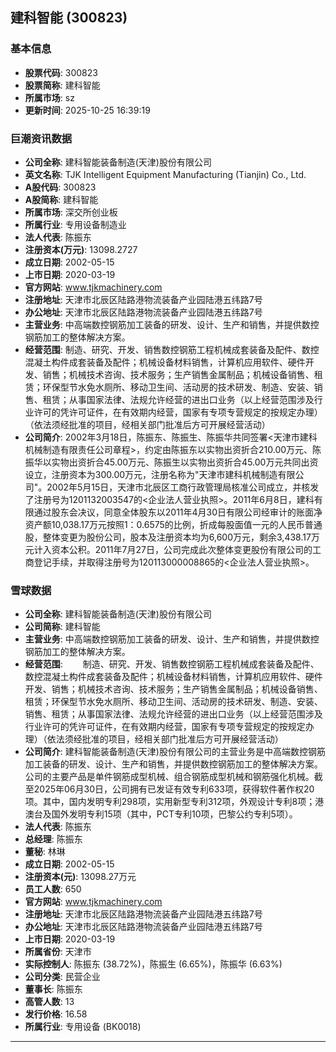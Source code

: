 ## 建科智能 (300823)

### 基本信息

- **股票代码**: 300823
- **股票简称**: 建科智能
- **所属市场**: sz
- **更新时间**: 2025-10-25 16:39:19

### 巨潮资讯数据

- **公司全称**: 建科智能装备制造(天津)股份有限公司
- **英文名称**: TJK Intelligent Equipment Manufacturing (Tianjin) Co., Ltd.
- **A股代码**: 300823
- **A股简称**: 建科智能
- **所属市场**: 深交所创业板
- **所属行业**: 专用设备制造业
- **法人代表**: 陈振东
- **注册资本(万元)**: 13098.2727
- **成立日期**: 2002-05-15
- **上市日期**: 2020-03-19
- **官方网站**: www.tjkmachinery.com
- **注册地址**: 天津市北辰区陆路港物流装备产业园陆港五纬路7号
- **办公地址**: 天津市北辰区陆路港物流装备产业园陆港五纬路7号
- **主营业务**: 中高端数控钢筋加工装备的研发、设计、生产和销售，并提供数控钢筋加工的整体解决方案。
- **经营范围**: 制造、研究、开发、销售数控钢筋工程机械成套装备及配件、数控混凝土构件成套装备及配件；机械设备材料销售，计算机应用软件、硬件开发、销售；机械技术咨询、技术服务；生产销售金属制品；机械设备销售、租赁；环保型节水免水厕所、移动卫生间、活动房的技术研发、制造、安装、销售、租赁；从事国家法律、法规允许经营的进出口业务（以上经营范围涉及行业许可的凭许可证件，在有效期内经营，国家有专项专营规定的按规定办理）（依法须经批准的项目，经相关部门批准后方可开展经营活动）
- **公司简介**: 2002年3月18日，陈振东、陈振生、陈振华共同签署<天津市建科机械制造有限责任公司章程>，约定由陈振东以实物出资折合210.00万元、陈振华以实物出资折合45.00万元、陈振生以实物出资折合45.00万元共同出资设立，注册资本为300.00万元，注册名称为"天津市建科机械制造有限公司"。2002年5月15日，天津市北辰区工商行政管理局核准公司成立，并核发了注册号为1201132003547的<企业法人营业执照>。2011年6月8日，建科有限通过股东会决议，同意全体股东以2011年4月30日有限公司经审计的账面净资产额10,038.17万元按照1：0.6575的比例，折成每股面值一元的人民币普通股，整体变更为股份公司，股本及注册资本均为6,600万元，剩余3,438.17万元计入资本公积。2011年7月27日，公司完成此次整体变更股份有限公司的工商登记手续，并取得注册号为120113000008865的<企业法人营业执照>。

### 雪球数据

- **公司全称**: 建科智能装备制造(天津)股份有限公司
- **公司简称**: 建科智能
- **主营业务**: 中高端数控钢筋加工装备的研发、设计、生产和销售，并提供数控钢筋加工的整体解决方案。
- **经营范围**: 　　制造、研究、开发、销售数控钢筋工程机械成套装备及配件、数控混凝土构件成套装备及配件；机械设备材料销售，计算机应用软件、硬件开发、销售；机械技术咨询、技术服务；生产销售金属制品；机械设备销售、租赁；环保型节水免水厕所、移动卫生间、活动房的技术研发、制造、安装、销售、租赁；从事国家法律、法规允许经营的进出口业务（以上经营范围涉及行业许可的凭许可证件，在有效期内经营，国家有专项专营规定的按规定办理）（依法须经批准的项目，经相关部门批准后方可开展经营活动）
- **公司简介**: 建科智能装备制造(天津)股份有限公司的主营业务是中高端数控钢筋加工装备的研发、设计、生产和销售，并提供数控钢筋加工的整体解决方案。公司的主要产品是单件钢筋成型机械、组合钢筋成型机械和钢筋强化机械。截至2025年06月30日，公司拥有已发证有效专利633项，获得软件著作权20项。其中，国内发明专利298项，实用新型专利312项，外观设计专利8项；港澳台及国外发明专利15项（其中，PCT专利10项，巴黎公约专利5项）。
- **法人代表**: 陈振东
- **总经理**: 陈振东
- **董秘**: 林琳
- **成立日期**: 2002-05-15
- **注册资本(元)**: 13098.27万元
- **员工人数**: 650
- **官方网站**: www.tjkmachinery.com
- **注册地址**: 天津市北辰区陆路港物流装备产业园陆港五纬路7号
- **办公地址**: 天津市北辰区陆路港物流装备产业园陆港五纬路7号
- **上市日期**: 2020-03-19
- **所属省份**: 天津市
- **实际控制人**: 陈振东 (38.72%)，陈振生 (6.65%)，陈振华 (6.63%)
- **公司分类**: 民营企业
- **董事长**: 陈振东
- **高管人数**: 13
- **发行价格**: 16.58
- **所属行业**: 专用设备 (BK0018)

---